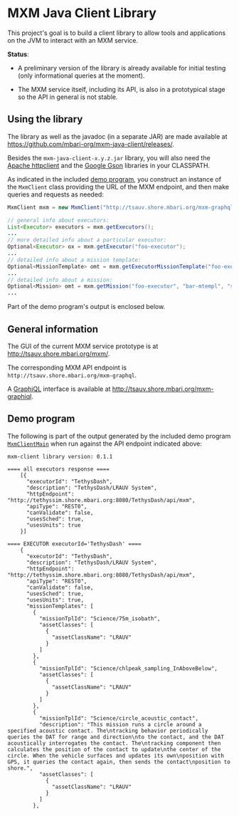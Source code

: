 # MXM Java Client Library

This project's goal is to build a client library to allow tools and
applications on the JVM to interact with an MXM service.

**Status**: 

- A preliminary version of the library is already available 
  for initial testing (only informational queries at the moment).

- The MXM service itself, including its API, is also in a prototypical stage
  so the API in general is not stable.

## Using the library

The library as well as the javadoc (in a separate JAR) are made available at
https://github.com/mbari-org/mxm-java-client/releases/.

Besides the `mxm-java-client-x.y.z.jar` library, you will also need the
[Apache httpclient](https://search.maven.org/artifact/org.apache.httpcomponents/httpclient/4.5.10/jar)
and the
[Google Gson](https://search.maven.org/artifact/com.google.code.gson/gson/2.8.6/jar)
libraries in your CLASSPATH.

As indicated in the included [demo program](mxm/src/main/java/MxmClientMain.java),
you construct an instance of the `MxmClient` class providing the URL of the MXM endpoint,
and then make queries and requests as needed:

```java
MxmClient mxm = new MxmClient("http://tsauv.shore.mbari.org/mxm-graphql");

// general info about executors:
List<Executor> executors = mxm.getExecutors();
...
// more detailed info about a particular executor:
Optional<Executor> ox = mxm.getExecutor("foo-executor");
...
// detailed info about a mission template:
Optional<MissionTemplate> omt = mxm.getExecutorMissionTemplate("foo-executor", "bar-mtempl");
...
// detailed info about a mission:
Optional<Mission> omt = mxm.getMission("foo-executor", "bar-mtempl", "some-mission");
...
```  

Part of the demo program's output is enclosed below.

## General information

The GUI of the current MXM service prototype is at http://tsauv.shore.mbari.org/mxm/.

The corresponding MXM API endpoint is `http://tsauv.shore.mbari.org/mxm-graphql`.

A [GraphiQL](https://github.com/graphql/graphiql) interface is available
at http://tsauv.shore.mbari.org/mxm-graphiql.

## Demo program

The following is part of the output generated by the included demo program 
[`MxmClientMain`](mxm/src/main/java/MxmClientMain.java) when run
against the API endpoint indicated above: 

```
mxm-client library version: 0.1.1

==== all executors response ====
    [{
      "executorId": "TethysDash",
      "description": "TethysDash/LRAUV System",
      "httpEndpoint": "http://tethyssim.shore.mbari.org:8080/TethysDash/api/mxm",
      "apiType": "REST0",
      "canValidate": false,
      "usesSched": true,
      "usesUnits": true
    }]

==== EXECUTOR executorId='TethysDash' ====
    {
      "executorId": "TethysDash",
      "description": "TethysDash/LRAUV System",
      "httpEndpoint": "http://tethyssim.shore.mbari.org:8080/TethysDash/api/mxm",
      "apiType": "REST0",
      "canValidate": false,
      "usesSched": true,
      "usesUnits": true,
      "missionTemplates": [
        {
          "missionTplId": "Science/75m_isobath",
          "assetClasses": [
            {
              "assetClassName": "LRAUV"
            }
          ]
        },
        {
          "missionTplId": "Science/chlpeak_sampling_InAboveBelow",
          "assetClasses": [
            {
              "assetClassName": "LRAUV"
            }
          ]
        },
        {
          "missionTplId": "Science/circle_acoustic_contact",
          "description": "This mission runs a circle around a specified acoustic contact. The\ntracking behavior periodically queries the DAT for range and direction\nto the contact, and the DAT acoustically interrogates the contact. The\ntracking component then calculates the position of the contact to update\nthe center of the circle. When the vehicle surfaces and updates its own\nposition with GPS, it queries the contact again, then sends the contact\nposition to shore.",
          "assetClasses": [
            {
              "assetClassName": "LRAUV"
            }
          ]
        },
```

